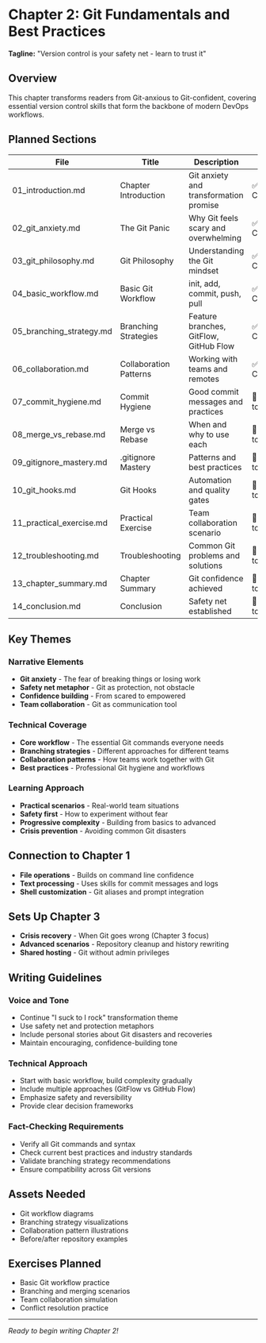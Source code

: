 # Chapter 2: Git Fundamentals and Best Practices

**Tagline:** "Version control is your safety net - learn to trust it"

## Overview
This chapter transforms readers from Git-anxious to Git-confident, covering essential version control skills that form the backbone of modern DevOps workflows.

## Planned Sections

| File | Title | Description | Status |
|------|-------|-------------|--------|
| 01_introduction.md | Chapter Introduction | Git anxiety and transformation promise | ✅ Complete |
| 02_git_anxiety.md | The Git Panic | Why Git feels scary and overwhelming | ✅ Complete |
| 03_git_philosophy.md | Git Philosophy | Understanding the Git mindset | ✅ Complete |
| 04_basic_workflow.md | Basic Git Workflow | init, add, commit, push, pull | ✅ Complete |
| 05_branching_strategy.md | Branching Strategies | Feature branches, GitFlow, GitHub Flow | ✅ Complete |
| 06_collaboration.md | Collaboration Patterns | Working with teams and remotes | ✅ Complete |
| 07_commit_hygiene.md | Commit Hygiene | Good commit messages and practices | 📝 Ready to write |
| 08_merge_vs_rebase.md | Merge vs Rebase | When and why to use each | 📝 Ready to write |
| 09_gitignore_mastery.md | .gitignore Mastery | Patterns and best practices | 📝 Ready to write |
| 10_git_hooks.md | Git Hooks | Automation and quality gates | 📝 Ready to write |
| 11_practical_exercise.md | Practical Exercise | Team collaboration scenario | 📝 Ready to write |
| 12_troubleshooting.md | Troubleshooting | Common Git problems and solutions | 📝 Ready to write |
| 13_chapter_summary.md | Chapter Summary | Git confidence achieved | 📝 Ready to write |
| 14_conclusion.md | Conclusion | Safety net established | 📝 Ready to write |

## Key Themes

### Narrative Elements
- **Git anxiety** - The fear of breaking things or losing work
- **Safety net metaphor** - Git as protection, not obstacle
- **Confidence building** - From scared to empowered
- **Team collaboration** - Git as communication tool

### Technical Coverage
- **Core workflow** - The essential Git commands everyone needs
- **Branching strategies** - Different approaches for different teams
- **Collaboration patterns** - How teams work together with Git
- **Best practices** - Professional Git hygiene and workflows

### Learning Approach
- **Practical scenarios** - Real-world team situations
- **Safety first** - How to experiment without fear
- **Progressive complexity** - Building from basics to advanced
- **Crisis prevention** - Avoiding common Git disasters

## Connection to Chapter 1
- **File operations** - Builds on command line confidence
- **Text processing** - Uses skills for commit messages and logs
- **Shell customization** - Git aliases and prompt integration

## Sets Up Chapter 3
- **Crisis recovery** - When Git goes wrong (Chapter 3 focus)
- **Advanced scenarios** - Repository cleanup and history rewriting
- **Shared hosting** - Git without admin privileges

## Writing Guidelines

### Voice and Tone
- Continue "I suck to I rock" transformation theme
- Use safety net and protection metaphors
- Include personal stories about Git disasters and recoveries
- Maintain encouraging, confidence-building tone

### Technical Approach
- Start with basic workflow, build complexity gradually
- Include multiple approaches (GitFlow vs GitHub Flow)
- Emphasize safety and reversibility
- Provide clear decision frameworks

### Fact-Checking Requirements
- Verify all Git commands and syntax
- Check current best practices and industry standards
- Validate branching strategy recommendations
- Ensure compatibility across Git versions

## Assets Needed
- Git workflow diagrams
- Branching strategy visualizations
- Collaboration pattern illustrations
- Before/after repository examples

## Exercises Planned
- Basic Git workflow practice
- Branching and merging scenarios
- Team collaboration simulation
- Conflict resolution practice

---

*Ready to begin writing Chapter 2!*